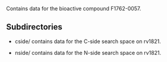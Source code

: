 Contains data for the bioactive compound F1762-0057.

## Subdirectories

- cside/ contains data for the C-side search space on rv1821.

- nside/ contains data for the N-side search space on rv1821.

